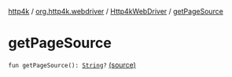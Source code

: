 [http4k](../../index.md) / [org.http4k.webdriver](../index.md) / [Http4kWebDriver](index.md) / [getPageSource](./get-page-source.md)

# getPageSource

`fun getPageSource(): `[`String`](https://kotlinlang.org/api/latest/jvm/stdlib/kotlin/-string/index.html)`?` [(source)](https://github.com/http4k/http4k/blob/master/http4k-testing-webdriver/src/main/kotlin/org/http4k/webdriver/Http4kWebDriver.kt#L90)